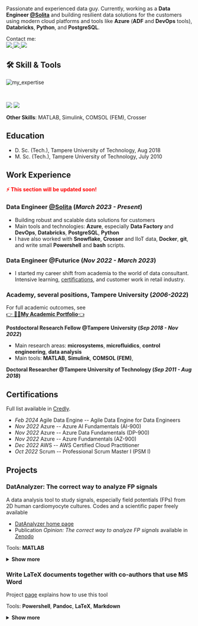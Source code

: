 Passionate and experienced data guy. Currently, working as a **Data Engineer [@Solita](https://www.solita.fi/)** and building resilient data solutions for the customers using modern cloud platforms and tools like **Azure** (**ADF** and **DevOps** tools), **Databricks**, **Python**, and **PostgreSQL**.

<div align="left">
  Contact me: 
  <br>
  <a href="mailto:maki.antti.j@gmail.com">
    <img src="https://img.shields.io/badge/Gmail-333333?style=for-the-badge&logo=gmail&logoColor=red" />
  </a>
  <a href="https://www.linkedin.com/in/antti-juhana-maki/" target="_blank">
    <img src="https://img.shields.io/badge/LinkedIn-0077B5?style=for-the-badge&logo=linkedin&logoColor=white" target="_blank" />
  </a>
  <a href="https://anahill.github.io/" target="_blank">
    <img src="https://img.shields.io/badge/GitHub-%23121011.svg?style=for-the-badge&logo=github&logoColor=white" target="_blank" />
  </a>
</div>

## 🛠️ Skill & Tools
<!-- TODO: more text,  -->
![my_expertise](pics/bubble_expertise.png)

<br>
<p align="left">
<!-- https://github.com/tandpfun/skill-icons#readme -->
  <img src="https://skillicons.dev/icons?i=azure,postgres" />
  <img src="https://skillicons.dev/icons?i=python,powershell,bash" />
  <!-- <img src="https://skillicons.dev/icons?i=azure, adf,databricks,postgres" />
  <img src="https://skillicons.dev/icons?i=python,sql,spark,powershell,bash" /> -->
</p>
<!-- <hr> -->

**Other Skills**: MATLAB, Simulink, COMSOL (FEM), Crosser

## Education
- D. Sc. (Tech.), Tampere University of Technology, Aug 2018
- M. Sc. (Tech.), Tampere University of Technology, July 2010

## Work Experience
<!-- TODO:  -->
<span style="color:red"><strong>⚡ This section will be updated soon!</strong></span>  


### **Data Engineer [@Solita](https://www.solita.fi/) (_March 2023 - Present_)**
- Building robust and scalable data solutions for customers
- Main tools and technologies: **Azure**, especially **Data Factory** and **DevOps**, **Databricks**, **PostgreSQL**, **Python**
- I have also worked with **Snowflake**, **Crosser** and IIoT data, **Docker**, **git**, and write small **Powershell** and **bash** scripts.

### **Data Engineer @Futurice (_Nov 2022 - March 2023_)**
- I started my career shift from academia to the world of data consultant. Intensive learning, [certifications](#Certifications), and customer work in retail industry. 

### **Academy, several positions, Tampere University (_2006-2022_)**
For full academic outcomes, see   
[👉 **👨‍🔬My Academic Portfolio**👈](https://anahill.github.io/academic-portfolio/)

**Postdoctoral Research Fellow @Tampere University (_Sep 2018 - Nov 2022_)**
- Main research areas: **microsystems**, **microfluidics**, **control engineering**, **data analysis**
- Main tools: **MATLAB**, **Simulink**, **COMSOL (FEM)**, 

**Doctoral Researcher @Tampere University of Technology (_Sep 2011 - Aug 2018_)**




## Certifications
Full list available in [Credly](https://www.credly.com/users/antti-juhana-maki).
- *Feb 2024* Agile Data Engine -- Agile Data Engine for Data Engineers 
- *Nov 2022* Azure -- Azure AI Fundamentals (AI-900)
- *Nov 2022* Azure -- Azure Data Fundamentals (DP-900)
- *Nov 2022* Azure -- Azure Fundamentals (AZ-900)
- *Dec 2022* AWS -- AWS Certified Cloud Practitioner
- *Oct 2022* Scrum -- Professional Scrum Master I (PSM I)

## Projects

### DatAnalyzer: The correct way to analyze FP signals
A data analysis tool to study signals, especially field potentials (FPs) from 2D human cardiomyocyte cultures. Codes and a scientific paper freely available
- [DatAnalyzer home page](https://github.com/AnaHill/DatAnalyzer)  
- Publication _Opinion: The correct way to analyze FP signals_ available in [Zenodo](https://doi.org/10.5281/zenodo.10205591)

Tools: **MATLAB**

<details>
  <summary><strong>Show more</strong></summary>
  <p>
    Developed a method and tool (<em>DatAnalyzer</em>) to analyze field potential (FP) signals from 2D human induced pluripotent stem cell-derived cardiomyocyte (hiPSC-CM) cultures.
  </p>
  <p>
    I summarized how FP signals have been analyzed in various—sometimes even contradictory—ways in the literature and proposed my own method that could be considered.
  </p>
  <p>
    <img src="/pics/DatAnalyzer.png" alt="DatAnalyzer in action" style="max-width: 100%; height: auto;">
  </p>
</details>


### Write LaTeX documents together with co-authors that use MS Word
Project [page](https://github.com/AnaHill/Write-LaTeX-documents-using-Word) explains how to use this tool

Tools: **Powershell**, **Pandoc**, **LaTeX**, **Markdown**

<details>
  <summary><strong>Show more</strong></summary>
  <p>
    Do you want to use LaTeX for your (scientific) paper but struggle because your co-authors, such as your supervisor, prefer Word? This tool is for you!
  </p>
  <p>
    Minimize the hassle of exporting files in different formats and copy-pasting text between LaTeX and Word, while still being able to write LaTeX documents and publish high-quality papers.
  </p>
  <p>
    For example, this paper, freely available 
    <a href="https://ieeexplore.ieee.org/document/10242335" target="_blank">here</a>, 
    was written using this tool:
  </p>
  <blockquote>
    <strong>A.-J. Mäki, J. T. Koivumäki, J. Hyttinen, and P. Kallio</strong><br>
    "Simulation-Based Study of Control Strategies for Beating of Human Cardiomyocyte Cultures,"<br>
    <em>IEEE Transactions on Automation Science and Engineering</em>,<br>
    DOI: <a href="https://doi.org/10.1109/TASE.2023.3309668" target="_blank">10.1109/TASE.2023.3309668</a>.
  </blockquote>
  <p>
    <img src="/pics/write_latex_documents_with_Word.png" alt="How to write LaTeX documents using Word" style="max-width: 100%; height: auto;">
  </p>
</details>
